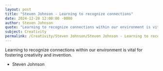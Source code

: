 ```yaml
---
layout: post
title: "Steven Johnson - Learning to recognize connections"
date: 2024-12-28 12:00:00 -0000
author: Steven Johnson
quote: "Learning to recognize connections within our environment is vital for fostering creativity and invention."
subject: Creativity
permalink: /Creativity/Steven Johnson/Steven Johnson - Learning to recognize connections
---
```


Learning to recognize connections within our environment is vital for fostering creativity and invention.

- Steven Johnson
